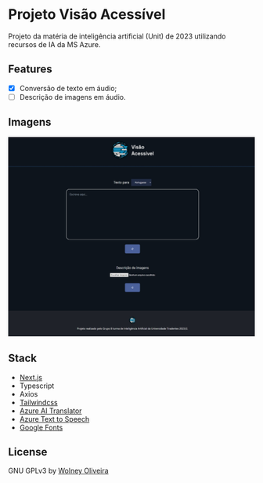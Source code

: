 # Projeto Visão Acessível

Projeto da matéria de inteligência artificial (Unit) de 2023 utilizando recursos de IA da MS Azure. 

## Features
- [x] Conversão de texto em áudio;
- [ ] Descrição de imagens em áudio.

## Imagens
![Screenshot](/doc/screenshot.jpeg)

## Stack
- [Next.js](https://nextjs.org/)
- Typescript
- Axios
- [Tailwindcss](https://tailwindcss.com/)
- [Azure AI Translator](https://azure.microsoft.com/en-us/products/ai-services/ai-translator/#layout-container-uidb8e1)
- [Azure Text to Speech](https://azure.microsoft.com/pt-br/products/ai-services/text-to-speech)
- [Google Fonts](https://fonts.google.com/)

## License
GNU GPLv3 by [Wolney Oliveira](https://github.com/wolney-fo)